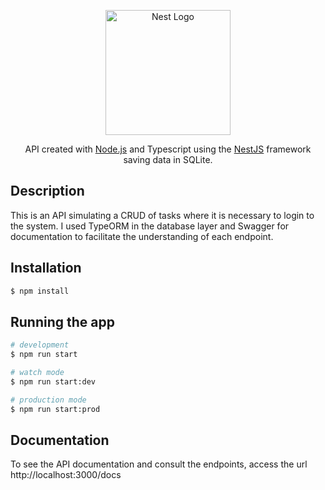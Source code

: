 <p align="center">
  <a href="http://nestjs.com/" target="blank"><img src="https://nestjs.com/img/logo-small.svg" width="200" alt="Nest Logo" /></a>
</p>

[circleci-image]: https://img.shields.io/circleci/build/github/nestjs/nest/master?token=abc123def456
[circleci-url]: https://circleci.com/gh/nestjs/nest

  <p align="center">API created with <a href="http://nodejs.org" target="_blank">Node.js</a> and Typescript using the <a href="https://nestjs.com/" target="_blank">NestJS</a> framework saving data in SQLite.</p>
    
## Description

This is an API simulating a CRUD of tasks where it is necessary to login to the system. I used TypeORM in the database layer and Swagger for documentation to facilitate the understanding of each endpoint.

## Installation

```bash
$ npm install
```

## Running the app

```bash
# development
$ npm run start

# watch mode
$ npm run start:dev

# production mode
$ npm run start:prod
```

## Documentation

To see the API documentation and consult the endpoints, access the url http://localhost:3000/docs
